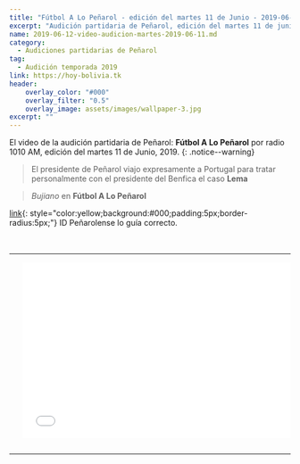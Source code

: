 ```yaml
---
title: "Fútbol A Lo Peñarol - edición del martes 11 de Junio - 2019-06-11"
excerpt: "Audición partidaria de Peñarol, edición del martes 11 de junio, 2019."
name: 2019-06-12-video-audicion-martes-2019-06-11.md
category:
  - Audiciones partidarias de Peñarol
tag:
  - Audición temporada 2019
link: https://hoy-bolivia.tk
header:
    overlay_color: "#000"
    overlay_filter: "0.5"
    overlay_image: assets/images/wallpaper-3.jpg
excerpt: ""
---
```


El video de la audición partidaria de Peñarol: **Fútbol A Lo Peñarol** por radio 1010 AM, edición del martes 11 de Junio, 2019.
{: .notice--warning}

> El presidente de Peñarol viajo expresamente a Portugal para tratar personalmente con el presidente del Benfica el caso **Lema**

> <cite>Bujiano</cite> en **Fútbol A Lo Peñarol**

[link](#){: style="color:yellow;background:#000;padding:5px;border-radius:5px;"} ID Peñarolense lo guía correcto.

<br>
<div id="media">
	<center>
		<table>
			<tbody>
  				<tr>
					<td height="13" width="21" background="{{ site.url }}/{{ site.baseurl }}/assets/images/12421152032.png"></td>
					<td height="13" background="{{ site.url }}/{{ site.baseurl }}/assets/images/55452124552.png"></td>
					<td height="13" width="21" background="{{ site.url }}/{{ site.baseurl }}/assets/images/45454787.png"></td>
  				</tr>
				<tr>
					<td width="21" background="{{ site.url }}/{{ site.baseurl }}/assets/images/21210212120.png"></td>
					<td>
						<iframe width="560" height="315" src="//ok.ru/videoembed/1293517654707" frameborder="0" allow="autoplay" allowfullscreen></iframe>
					</td>
    					<td width="21" background="{{ site.url }}/{{ site.baseurl }}/assets/images/203233451.png"></td>
  				</tr>
				<tr>
    					<td height="17" width="21" background="{{ site.url }}/{{ site.baseurl }}/assets/images/23121542.png"></td>
    					<td height="17" background="{{ site.url }}/{{ site.baseurl }}/assets/images/12345456.png"></td>
    					<td height="25" width="21" background="{{ site.url }}/{{ site.baseurl }}/assets/images/2656564.png"></td>
  				</tr>
			</tbody>
		</table>
	</center>
</div>
